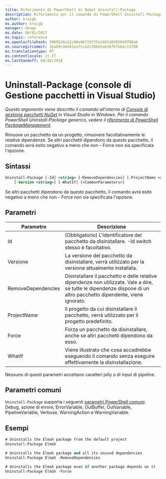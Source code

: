 ```yaml
---
title: Riferimento di PowerShell di NuGet Uninstall-Package
description: Riferimento per il comando di PowerShell Uninstall-Package nella Console di gestione pacchetti NuGet in Visual Studio.
author: kraigb
ms.author: kraigb
manager: douge
ms.date: 06/01/2017
ms.topic: reference
ms.openlocfilehash: 5969526a12cb6e06f23f35a2481d0385bb9780ab
ms.sourcegitcommit: 3eab9c4dd41ea7ccd2c28bb5ab16f6fbbec13708
ms.translationtype: MT
ms.contentlocale: it-IT
ms.lasthandoff: 04/26/2018
---
```

# <a name="uninstall-package-package-manager-console-in-visual-studio"></a>Uninstall-Package (console di Gestione pacchetti in Visual Studio)

*Questo argomento viene descritto il comando all'interno di [Console di gestione pacchetti NuGet](package-manager-console.md) in Visual Studio in Windows. Per il comando PowerShell Uninstall-Package generico, vedere il [riferimento di PowerShell PackageManagement](/powershell/module/packagemanagement/?view=powershell-6).*

Rimuove un pacchetto da un progetto, rimuovere facoltativamente le relative dipendenze. Se altri pacchetti dipendono da questo pacchetto, il comando avrà esito negativo a meno che non – Force non sia specificata l'opzione.

## <a name="syntax"></a>Sintassi

```ps
Uninstall-Package [-Id] <string> [-RemoveDependencies] [-ProjectName <string>] [-Force]
    [-Version <string>] [-WhatIf] [<CommonParameters>]
```

Se altri pacchetti dipendono da questo pacchetto, il comando avrà esito negativo a meno che non – Force non sia specificata l'opzione.

## <a name="parameters"></a>Parametri

| Parametro | Descrizione |
| --- | --- |
| Id | (Obbligatorio) L'identificatore del pacchetto da disinstallare. -Id switch stesso è facoltativo. |
| Versione | La versione del pacchetto da disinstallare, verrà utilizzato per la versione attualmente installata. |
| RemoveDependencies | Disinstallare il pacchetto e delle relative dipendenze non utilizzate. Vale a dire, se tutte le dipendenze dispone di un altro pacchetto dipendente, viene ignorato. |
| ProjectName | Il progetto da cui disinstallare il pacchetto, verrà utilizzato per il progetto predefinito. |
| Force | Forza un pacchetto da disinstallare, anche se altri pacchetti dipendono da esso. |
| WhatIf | Viene illustrato che cosa accadrebbe eseguendo il comando senza eseguire effettivamente la disinstallazione. |

Nessuno di questi parametri accettano caratteri jolly o di input di pipeline.

## <a name="common-parameters"></a>Parametri comuni

`Uninstall-Package` supporta i seguenti [parametri PowerShell comuni](http://go.microsoft.com/fwlink/?LinkID=113216): Debug, azione di errore, ErrorVariable, OutBuffer, OutVariable, PipelineVariable, Verbose, WarningAction e WarningVariable.

## <a name="examples"></a>Esempi

```ps
# Uninstalls the Elmah package from the default project
Uninstall-Package Elmah

# Uninstalls the Elmah package and all its unused dependencies
Uninstall-Package Elmah -RemoveDependencies 

# Uninstalls the Elmah package even if another package depends on it
Uninstall-Package Elmah -Force
```
